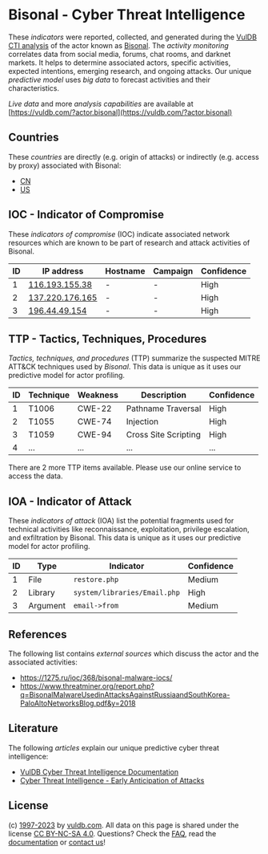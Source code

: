 # Bisonal - Cyber Threat Intelligence

These _indicators_ were reported, collected, and generated during the [VulDB CTI analysis](https://vuldb.com/?kb.cti) of the actor known as [Bisonal](https://vuldb.com/?actor.bisonal). The _activity monitoring_ correlates data from social media, forums, chat rooms, and darknet markets. It helps to determine associated actors, specific activities, expected intentions, emerging research, and ongoing attacks. Our unique _predictive model_ uses _big data_ to forecast activities and their characteristics.

_Live data_ and more _analysis capabilities_ are available at [https://vuldb.com/?actor.bisonal](https://vuldb.com/?actor.bisonal)

## Countries

These _countries_ are directly (e.g. origin of attacks) or indirectly (e.g. access by proxy) associated with Bisonal:

* [CN](https://vuldb.com/?country.cn)
* [US](https://vuldb.com/?country.us)

## IOC - Indicator of Compromise

These _indicators of compromise_ (IOC) indicate associated network resources which are known to be part of research and attack activities of Bisonal.

ID | IP address | Hostname | Campaign | Confidence
-- | ---------- | -------- | -------- | ----------
1 | [116.193.155.38](https://vuldb.com/?ip.116.193.155.38) | - | - | High
2 | [137.220.176.165](https://vuldb.com/?ip.137.220.176.165) | - | - | High
3 | [196.44.49.154](https://vuldb.com/?ip.196.44.49.154) | - | - | High

## TTP - Tactics, Techniques, Procedures

_Tactics, techniques, and procedures_ (TTP) summarize the suspected MITRE ATT&CK techniques used by _Bisonal_. This data is unique as it uses our predictive model for actor profiling.

ID | Technique | Weakness | Description | Confidence
-- | --------- | -------- | ----------- | ----------
1 | T1006 | CWE-22 | Pathname Traversal | High
2 | T1055 | CWE-74 | Injection | High
3 | T1059 | CWE-94 | Cross Site Scripting | High
4 | ... | ... | ... | ...

There are 2 more TTP items available. Please use our online service to access the data.

## IOA - Indicator of Attack

These _indicators of attack_ (IOA) list the potential fragments used for technical activities like reconnaissance, exploitation, privilege escalation, and exfiltration by Bisonal. This data is unique as it uses our predictive model for actor profiling.

ID | Type | Indicator | Confidence
-- | ---- | --------- | ----------
1 | File | `restore.php` | Medium
2 | Library | `system/libraries/Email.php` | High
3 | Argument | `email->from` | Medium

## References

The following list contains _external sources_ which discuss the actor and the associated activities:

* https://1275.ru/ioc/368/bisonal-malware-iocs/
* https://www.threatminer.org/report.php?q=BisonalMalwareUsedinAttacksAgainstRussiaandSouthKorea-PaloAltoNetworksBlog.pdf&y=2018

## Literature

The following _articles_ explain our unique predictive cyber threat intelligence:

* [VulDB Cyber Threat Intelligence Documentation](https://vuldb.com/?kb.cti)
* [Cyber Threat Intelligence - Early Anticipation of Attacks](https://www.scip.ch/en/?labs.20201022)

## License

(c) [1997-2023](https://vuldb.com/?kb.changelog) by [vuldb.com](https://vuldb.com/?kb.about). All data on this page is shared under the license [CC BY-NC-SA 4.0](https://creativecommons.org/licenses/by-nc-sa/4.0/). Questions? Check the [FAQ](https://vuldb.com/?kb.faq), read the [documentation](https://vuldb.com/?kb) or [contact us](https://vuldb.com/?contact)!
